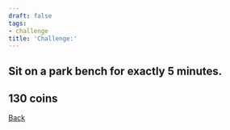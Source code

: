 ```yaml
---
draft: false
tags:
- challenge
title: 'Challenge:'
---
```

## Sit on a park bench for exactly 5 minutes.
## 130 coins
[Back](/jetlag) 
